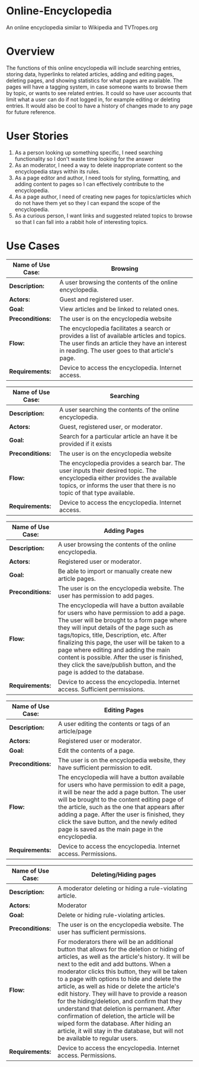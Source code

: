 # Online-Encyclopedia
An online encyclopedia similar to Wikipedia and TVTropes.org

# Overview
The functions of this online encyclopedia will include searching entries, storing data, hyperlinks to related articles, adding and editing pages, deleting pages, and showing statistics for what pages are available. The pages will have a tagging system, in case someone wants to browse them by topic, or wants to see related entries. It could so have user accounts that limit what a user can do if not logged in, for example editing or deleting entries. It would also be cool to have a history of changes made to any page for future reference.
# User Stories
1. As a person looking up something specific, I need searching functionality so I don't waste time looking for the answer 
2. As an moderator, I need a way to delete inappropriate content so the encyclopedia stays within its rules.
3. As a page editor and author, I need tools for styling, formatting, and adding content to pages so I can effectively contribute to the encyclopedia.
4. As a page author, I need of creating new pages for topics/articles which do not have them yet so they I can expand the scope of the encyclopedia.
5. As a curious person, I want links and suggested related topics to browse so that I can fall into a rabbit hole of interesting topics.
   
# Use Cases
| Name of Use Case: | Browsing |
| ---- | ---- |
| **Description:** | A user browsing the contents of the online encyclopedia. |
| **Actors:** | Guest and registered user. |
| **Goal:** | View articles and be linked to related ones. |
| **Preconditions:** | The user is on the encyclopedia website |
| **Flow:** | The encyclopedia facilitates a search or provides a list of available articles and topics. The user finds an article they have an interest in reading. The user goes to that article's page. |
| **Requirements:** | Device to access the encyclopedia. Internet access. |

| Name of Use Case: | Searching |
| ---- | ---- |
| **Description:** | A user searching the contents of the online encyclopedia. |
| **Actors:** | Guest, registered user, or moderator. |
| **Goal:** | Search for a particular article an have it be provided if it exists |
| **Preconditions:** | The user is on the encyclopedia website |
| **Flow:** | The encyclopedia provides a search bar. The user inputs their desired topic. The encyclopedia either provides the available topics, or informs the user that there is no topic of that type available. |
| **Requirements:** | Device to access the encyclopedia. Internet access. |

| Name of Use Case: | Adding Pages |
| ---- | ---- |
| **Description:** | A user browsing the contents of the online encyclopedia. |
| **Actors:** | Registered user or moderator. |
| **Goal:** | Be able to import or manually create new article pages. |
| **Preconditions:** | The user is on the encyclopedia website. The user has permission to add pages. |
| **Flow:** | The encyclopedia will have a button available for users who have permission to add a page. The user will be brought to a form page where they will input details of the page such as tags/topics, title, Description, etc. After finalizing this page, the user will be taken to a page where editing and adding the main content is possible. After the user is finished, they click the save/publish button, and the page is added to the database. |
| **Requirements:** | Device to access the encyclopedia. Internet access. Sufficient permissions. |

| Name of Use Case: | Editing Pages |
| ---- | ---- |
| **Description:** | A user editing the contents or tags of an article/page |
| **Actors:** | Registered user or moderator. |
| **Goal:** | Edit the contents of a page. |
| **Preconditions:** | The user is on the encyclopedia website, they have sufficient permission to edit. |
| **Flow:** | The encyclopedia will have a button available for users who have permission to edit a page, it will be near the add a page button. The user will be brought to the content editing page of the article, such as the one that appears after adding a page.  After the user is finished, they click the save button, and the newly edited page is saved as the main page in the encyclopedia. |
| **Requirements:** | Device to access the encyclopedia. Internet access. Permissions. |

| Name of Use Case: | Deleting/Hiding pages |
| ---- | ---- |
| **Description:** | A moderator deleting or hiding a rule-violating article. |
| **Actors:** | Moderator |
| **Goal:** | Delete or hiding rule-violating articles. |
| **Preconditions:** | The user is on the encyclopedia website. The user has sufficient permissions. |
| **Flow:** | For moderators there will be an additional button that allows for the deletion or hiding of articles, as well as the article's history. It will be next to the edit and add buttons. When a moderator clicks this button, they will be taken to a page with options to hide and delete the article, as well as hide or delete the article's edit history. They will have to provide a reason for the hiding/deletion, and confirm that they understand that deletion is permanent. After confirmation of deletion, the article will be wiped form the database. After hiding an article, it will stay in the database, but will not be available to regular users. |
| **Requirements:** | Device to access the encyclopedia. Internet access. Permissions. |
